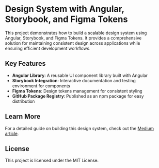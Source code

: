 # Design System with Angular, Storybook, and Figma Tokens

This project demonstrates how to build a scalable design system using Angular, Storybook, and Figma Tokens. It provides a comprehensive solution for maintaining consistent design across applications while ensuring efficient development workflows.

## Key Features

- **Angular Library**: A reusable UI component library built with Angular
- **Storybook Integration**: Interactive documentation and testing environment for components
- **Figma Tokens**: Design tokens management for consistent styling
- **GitHub Package Registry**: Published as an npm package for easy distribution


## Learn More

For a detailed guide on building this design system, check out the [Medium article](https://medium.com/@gfaganli/building-a-scalable-design-system-with-angular-storybook-and-figma-tokens-d6839aa2bd57).

## License

This project is licensed under the MIT License.
